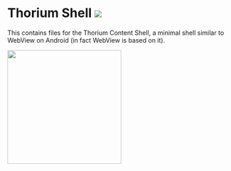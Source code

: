 # Thorium Shell <img src="https://github.com/Alex313031/Thorium/blob/main/logos/NEW/thorium_shell/thorium-devtools-64.png">

This contains files for the Thorium Content Shell, a minimal shell similar to WebView on Android (in fact WebView is based on it).

<img src="https://github.com/Alex313031/Thorium/blob/main/logos/STAGING/error_dog.png" width="256">
